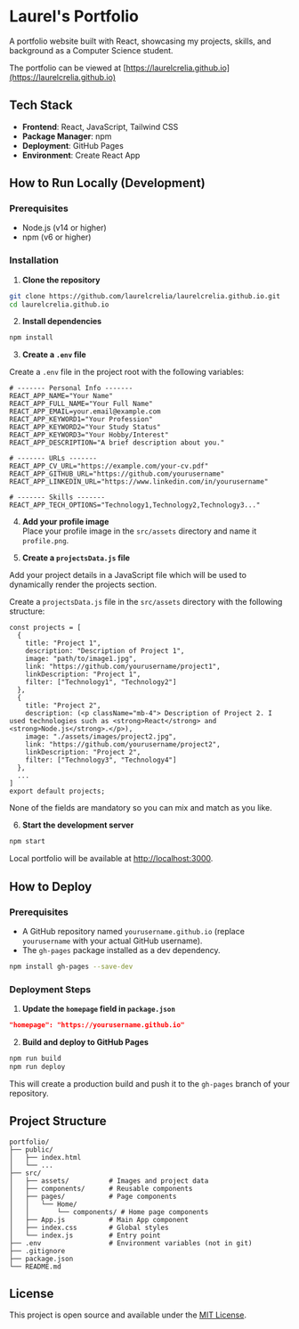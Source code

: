 # Laurel's Portfolio

A portfolio website built with React, showcasing my projects, skills, and background as a Computer Science student.

The portfolio can be viewed at [https://laurelcrelia.github.io](https://laurelcrelia.github.io)

## Tech Stack

- **Frontend**: React, JavaScript, Tailwind CSS
- **Package Manager**: npm
- **Deployment**: GitHub Pages
- **Environment**: Create React App

## How to Run Locally (Development)

### Prerequisites

- Node.js (v14 or higher)
- npm (v6 or higher)

### Installation

1. **Clone the repository**

```bash
git clone https://github.com/laurelcrelia/laurelcrelia.github.io.git
cd laurelcrelia.github.io
```

2. **Install dependencies**

```bash
npm install
```

3. **Create a `.env` file**

Create a `.env` file in the project root with the following variables:

```
# ------- Personal Info -------
REACT_APP_NAME="Your Name"
REACT_APP_FULL_NAME="Your Full Name"
REACT_APP_EMAIL=your.email@example.com
REACT_APP_KEYWORD1="Your Profession"
REACT_APP_KEYWORD2="Your Study Status"
REACT_APP_KEYWORD3="Your Hobby/Interest"
REACT_APP_DESCRIPTION="A brief description about you."

# ------- URLs -------
REACT_APP_CV_URL="https://example.com/your-cv.pdf"
REACT_APP_GITHUB_URL="https://github.com/yourusername"
REACT_APP_LINKEDIN_URL="https://www.linkedin.com/in/yourusername"

# ------- Skills -------
REACT_APP_TECH_OPTIONS="Technology1,Technology2,Technology3..."

```
4. **Add your profile image**       
Place your profile image in the `src/assets` directory and name it `profile.png`.

5. **Create a `projectsData.js` file** 

Add your project details in a JavaScript file which will be used to dynamically render the projects section.

Create a `projectsData.js` file in the `src/assets` directory with the following structure:

```
const projects = [
  {
    title: "Project 1",
    description: "Description of Project 1",
    image: "path/to/image1.jpg",
    link: "https://github.com/yourusername/project1",
    linkDescription: "Project 1",
    filter: ["Technology1", "Technology2"]
  },
  {
    title: "Project 2",
    description: (<p className="mb-4"> Description of Project 2. I used technologies such as <strong>React</strong> and <strong>Node.js</strong>.</p>),
    image: "./assets/images/project2.jpg",
    link: "https://github.com/yourusername/project2",
    linkDescription: "Project 2",
    filter: ["Technology3", "Technology4"]
  },
  ...
]
export default projects;
```

None of the fields are mandatory so you can mix and match as you like.

6. **Start the development server**

```bash
npm start
```

Local portfolio will be available at [http://localhost:3000](http://localhost:3000).

## How to Deploy

### Prerequisites
- A GitHub repository named `yourusername.github.io` (replace `yourusername` with your actual GitHub username).
- The `gh-pages` package installed as a dev dependency.
```bash
npm install gh-pages --save-dev
```

### Deployment Steps

1. **Update the `homepage` field in `package.json`**

```json
"homepage": "https://yourusername.github.io"
```

2. **Build and deploy to GitHub Pages**

```bash
npm run build
npm run deploy
```
This will create a production build and push it to the `gh-pages` branch of your repository.

## Project Structure

```
portfolio/
├── public/
│   ├── index.html
│   └── ...
├── src/
│   ├── assets/          # Images and project data
│   ├── components/      # Reusable components
│   ├── pages/           # Page components
│   │   └── Home/
│   │       └── components/ # Home page components
│   ├── App.js           # Main App component
│   ├── index.css        # Global styles
│   └── index.js         # Entry point
├── .env                 # Environment variables (not in git)
├── .gitignore
├── package.json
└── README.md
```

## License

This project is open source and available under the [MIT License](LICENSE).

